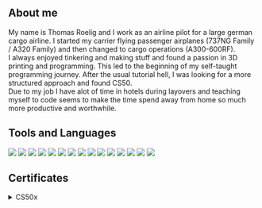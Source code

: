 ## About me
My name is Thomas Roelig and I work as an airline pilot for a large german cargo airline. I started my carrier flying passenger airplanes (737NG Family / A320 Family) and then changed to cargo operations (A300-600RF).<br>
I always enjoyed tinkering and making stuff and found a passion in 3D printing and programming. This led to the beginning of my self-taught programming journey. After the usual tutorial hell, I was looking for a more structured approach and found CS50.<br>
Due to my job I have alot of time in hotels during layovers and teaching myself to code seems to make the time spend away from home so much more productive and worthwhile. 

## Tools and Languages
<img width="65px" src="https://cdn.jsdelivr.net/gh/devicons/devicon/icons/vscode/vscode-original-wordmark.svg" />
<img width="65px" src="https://upload.wikimedia.org/wikipedia/commons/thumb/4/4b/Bash_Logo_Colored.svg/1024px-Bash_Logo_Colored.svg.png?20180723054350.svg" />
<img width="65px" src="https://cdn.jsdelivr.net/gh/devicons/devicon/icons/c/c-original.svg" />
<img width="65px" src="https://cdn.jsdelivr.net/gh/devicons/devicon/icons/python/python-original-wordmark.svg" />
<img width="65px" src="https://cdn.jsdelivr.net/gh/devicons/devicon/icons/html5/html5-original-wordmark.svg" />
<img width="65px" src="https://cdn.jsdelivr.net/gh/devicons/devicon/icons/css3/css3-original-wordmark.svg" />
<img width="65px" src="https://cdn.jsdelivr.net/gh/devicons/devicon/icons/javascript/javascript-original.svg" />
<img width="65px" src="https://cdn.jsdelivr.net/gh/devicons/devicon/icons/flask/flask-original-wordmark.svg" />
<img width="65px" src="https://saidvandeklundert.net/img/jinja_logo.png" />
<img width="65px" src="https://cdn.jsdelivr.net/gh/devicons/devicon/icons/markdown/markdown-original.svg" />
<img width="65px" src="https://cdn.jsdelivr.net/gh/devicons/devicon/icons/sqlite/sqlite-original.svg" />
<img width="65px" src="https://cdn.jsdelivr.net/gh/devicons/devicon/icons/bootstrap/bootstrap-original-wordmark.svg" />
<img width="65px" src="https://cdn.jsdelivr.net/gh/devicons/devicon/icons/raspberrypi/raspberrypi-original.svg" />
<img width="65px" src="https://cdn.jsdelivr.net/gh/devicons/devicon/icons/linux/linux-original.svg" />
<img width="65px" src="https://cdn.jsdelivr.net/gh/devicons/devicon/icons/github/github-original.svg" />

## Certificates
<details>
<summary>CS50x</summary>
<img width="800px" src="CS50x.png"><br>
<img width="800px" src="edxCS50x.png">
</details>